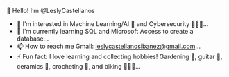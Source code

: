 👋 Hello! I’m @LeslyCastellanos
- 👀 I’m interested in Machine Learning/AI 🤖 and Cybersecurity 👩🏻‍💻...
- 🌱 I’m currently learning SQL and Microsoft Access to create a database...
- 📫 How to reach me Gmail: leslycastellanosibanez@gmail.com...
- ⚡ Fun fact: I love learning and collecting hobbies!
              Gardening 🌻, guitar 🎸, ceramics 🏺, crocheting 🧶, and biking 🚴🏻‍♀️...

<!---
LeslyCastellanos/LeslyCastellanos is a ✨ special ✨ repository because its `README.md` (this file) appears on your GitHub profile.
You can click the Preview link to take a look at your changes.
--->
